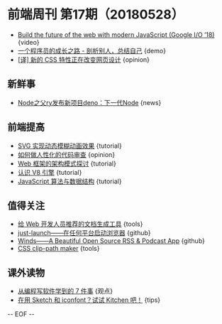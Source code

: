 # 前端周刊 第17期（20180528）

- [Build the future of the web with modern JavaScript (Google I/O ’18)](https://www.youtube.com/watch?v=mIWCLOftfRw&list=PLNYkxOF6rcIC4NQeXpdAy0RbOACI66Hvf&utm_source=ESnextNews.com&utm_medium=Weekly+Newsletter&utm_campaign=2018-05-22) {video}
- [一个程序员的成长之路 - 剖析别人，总结自己](https://mp.weixin.qq.com/s/zWPjfHiYxx0HH9lE99Yijw) {demo}
- [[译] 新的 CSS 特性正在改变网页设计](https://juejin.im/post/5b0cae8c6fb9a009de14c833) {opinion}

## 新鲜事
- [Node之父ry发布新项目deno：下一代Node](https://mp.weixin.qq.com/s/1LcO3EqGV2iRlZ1aIrQeqw) {news}

## 前端提高

- [SVG 实现动态模糊动画效果](https://mp.weixin.qq.com/s/55hFDZNgXT3YYb9KR_bXUA) {tutorial}
- [如何做人性化的代码审查](https://mp.weixin.qq.com/s/MGNYAVe31Exn9UumHqUYEQ) {opinion}
- [Web 框架的架构模式探讨](http://web.jobbole.com/94577/) {tutorial}
- [认识 V8 引擎](https://zhuanlan.zhihu.com/p/27628685) {tutorial}
- [JavaScript 算法与数据结构](https://github.com/trekhleb/javascript-algorithms/blob/master/README.zh-CN.md) {tutorial}

## 值得关注

- [给 Web 开发人员推荐的文档生成工具](https://mp.weixin.qq.com/s/nPx81RgsBczboNT9__d3Vw) {tools}
- [just-launch——在任何平台启动浏览器](https://github.com/juliangruber/just-launch) {github}
- [Winds——A Beautiful Open Source RSS & Podcast App](https://github.com/getstream/winds) {github}
- [CSS clip-path maker](https://bennettfeely.com/clippy/) {tools}

## 课外读物

- [从编程写软件学到的 7 件事](https://mp.weixin.qq.com/s/7liVif6_3BdFjySEFakvBg) {观点}
- [在用 Sketch 和 iconfont？试试 Kitchen 吧！](https://zhuanlan.zhihu.com/p/36657030) {tips}

[//]: # (分类图标
    新闻 {news}
    视频 {video}
    教程 {tutorial}
    代码 {code}
    演示 {demo}
    观点 {opinion}
    技巧 {tips}
    工具 {tools}
    书籍 {book}
    文档 {doc}
    GayHub {github}
    规范 {w3c}
    规范 {mdn}
    Three.js {threejs}
  )

-- EOF --